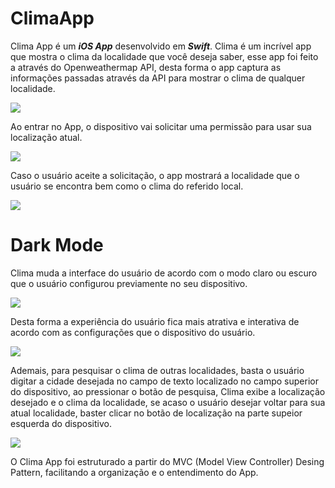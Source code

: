 # ClimaApp
Clima App é um **_iOS App_** desenvolvido em **_Swift_**. Clima é um incrível app que mostra o clima da localidade que você deseja saber, esse app foi feito a através do Openweathermap API, desta forma o app captura as informações passadas através da API para mostrar o clima de qualquer localidade.

<img src="/img/toronto.png">

Ao entrar no App, o dispositivo vai solicitar uma permissão para usar sua localização atual.

<img src="/img/locationPermition.png">

Caso o usuário aceite a solicitação, o app mostrará a localidade que o usuário se encontra bem como o clima do referido local.

<img src="/img/currentLocation.png">

# Dark Mode
Clima muda a interface do usuário de acordo com o modo claro ou escuro que o usuário configurou previamente no seu dispositivo.

<img src="/img/locationPermitionDark.png">

Desta forma a experiência do usuário fica mais atrativa e interativa de acordo com as configurações que o dispositivo do usuário.

<img src="/img/vancouver.png">

Ademais, para pesquisar o clima de outras localidades, basta o usuário digitar a cidade desejada no campo de texto localizado no campo superior do dispositivo, ao pressionar o botão de pesquisa, Clima exibe a localização desejado e o clima da localidade, se acaso o usuário desejar voltar para sua atual localidade, baster clicar no botão de localização na parte supeior esquerda do dispositivo.

<img src="/img/philadelphia.png">

O Clima App foi estruturado a partir do MVC (Model View Controller) Desing Pattern, facilitando a organização e o entendimento do App.
